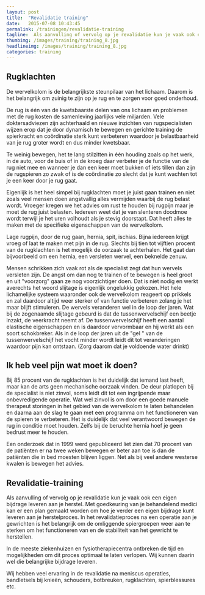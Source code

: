 ```yaml
---
layout: post
title:  "Revalidatie training"
date:   2015-07-08 10:43:45
permalink: /trainingen/revalidatie-training
tagline:  Als aanvulling of vervolg op je revalidatie kun je vaak ook een eigen bijdrage leveren aan je herstel.
thumbimg: /images/training/training_8.jpg
headlineimg: /images/training/training_8.jpg
categories: training
---
```

## Rugklachten
De wervelkolom is de belangrijkste steunpilaar van het lichaam. 
 Daarom is het belangrijk om zuinig te zijn op je rug en te zorgen voor goed onderhoud. 
 
 De rug is één van de kwetsbaarste delen van ons lichaam en problemen met de rug kosten de samenleving jaarlijks vele miljarden. Vele doktersadviezen zijn achterhaald en nieuwe inzichten van rugspecialisten wijzen erop dat je door dynamisch te bewegen en gerichte training de spierkracht en coördinatie sterk kunt verbeteren waardoor je belastbaarheid van je rug groter wordt en dus minder kwetsbaar.
 
 Te weinig bewegen, het te lang stilzitten in één houding zoals op het werk, in de auto, voor de buis of in de kroeg daar verbeter je de functie van de rug niet mee en wanneer je dan een keer moet bukken of iets tillen dan zijn de rugspieren zo zwak of is de coördinatie zo slecht dat je kunt wachten tot je een keer door je rug gaat.
 
 Eigenlijk is het heel simpel bij rugklachten moet je juist gaan trainen en niet zoals veel mensen doen angstvallig alles vermijden waarbij de rug belast wordt. Vroeger kregen we het advies om rust te houden bij rugpijn maar je moet de rug juist belasten. Iedereen weet dat je van slenteren doodmoe wordt terwijl je het uren volhoudt als je stevig doorstapt. Dat heeft alles te maken met de specifieke eigenschappen van de wervelkolom.
 
 Lage rugpijn, door de rug gaan, hernia, spit, ischias.
 Bijna iedereen krijgt vroeg of laat te maken met pijn in de rug. Slechts bij tien tot vijftien procent van de rugklachten is het mogelijk de oorzaak te achterhalen. Het gaat dan bijvoorbeeld om een hernia, een versleten wervel, een beknelde zenuw.
 
 Mensen schrikken zich vaak rot als de specialist zegt dat hun wervels versleten zijn. De angst om dan nog te trainen of te bewegen is heel groot en uit "voorzorg" gaan ze nog voorzichtiger doen. Dat is niet nodig en werkt averechts het woord slijtage is eigenlijk ongelukkig gekozen. Het hele lichamelijke systeem waaronder ook de wervelkolom reageert op prikkels en zal daardoor altijd weer sterker of van functie verbeteren zolang je het maar blijft stimuleren. De wervels veranderen wel in de loop der jaren. Wat bij de zogenaamde slijtage gebeurd is dat de tussenwervelschijf een beetje inzakt, de veerkracht neemt af. De tussenwervelschijf heeft een aantal elastische eigenschappen en is daardoor vervormbaar en hij werkt als een soort schokbreker. Als in de loop der jaren uit de "gel " van de tussenwervelschijf het vocht minder wordt leidt dit tot veranderingen waardoor pijn kan ontstaan. (Zorg daarom dat je voldoende water drinkt)
 
 
## Ik heb veel pijn wat moet ik doen?
 Bij 85 procent van de rugklachten is het duidelijk dat iemand last heeft, maar kan de arts geen mechanische oorzaak vinden. De deur platlopen bij de specialist is niet zinvol, soms leidt dit tot een ingrijpende maar onbevredigende operatie. Wat wel zinvol is om door een goede manuele therapeut storingen in het gebied van de wervelkolom te laten behandelen en daarna aan de slag te gaan met een programma om het functioneren van de spieren te verbeteren. Het is duidelijk dat veel verantwoord bewegen de rug in conditie moet houden. Zelfs bij de beruchte hernia hoef je geen bedrust meer te houden.
 
 Een onderzoek dat in 1999 werd gepubliceerd liet zien dat 70 procent van de patiënten er na twee weken bewegen er beter aan toe is dan de patiënten die in bed moesten blijven liggen. Net als bij veel andere westerse kwalen is bewegen het advies.
 
## Revalidatie-training
 
 Als aanvulling of vervolg op je revalidatie kun je vaak ook een eigen bijdrage leveren aan je herstel. Met goedkeuring van je behandelend medici kan er een plan gemaakt worden om hoe je verder een eigen bijdrage kunt leveren aan je herstelproces. In het revalidatieproces na een operatie aan je gewrichten is het belangrijk om de omliggende spiergroepen weer aan te sterken om het functioneren van en de stabiliteit van het gewricht te herstellen.
 
 In de meeste ziekenhuizen en fysiotherapiecentra ontbreken de tijd en mogelijkheden om dit proces optimaal te laten verlopen. Wij kunnen daarin wel die belangrijke bijdrage leveren.
 
 Wij hebben veel ervaring in de revalidatie na meniscus operaties, bandletsels bij knieën, schouders, botbreuken, rugklachten, spierblessures etc.
